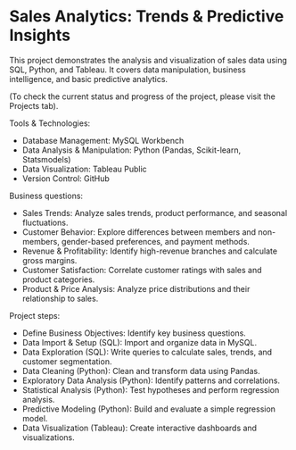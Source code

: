 # Sales Analytics: Trends & Predictive Insights

This project demonstrates the analysis and visualization of sales data using SQL, Python, and Tableau. It covers data manipulation, business intelligence, and basic predictive analytics.

(To check the current status and progress of the project, please visit the Projects tab).

Tools & Technologies:
- Database Management: MySQL Workbench
- Data Analysis & Manipulation: Python (Pandas, Scikit-learn, Statsmodels)
- Data Visualization: Tableau Public
- Version Control: GitHub

Business questions:
- Sales Trends: Analyze sales trends, product performance, and seasonal fluctuations.
- Customer Behavior: Explore differences between members and non-members, gender-based preferences, and payment methods.
- Revenue & Profitability: Identify high-revenue branches and calculate gross margins.
- Customer Satisfaction: Correlate customer ratings with sales and product categories.
- Product & Price Analysis: Analyze price distributions and their relationship to sales.

Project steps:
- Define Business Objectives: Identify key business questions.
- Data Import & Setup (SQL): Import and organize data in MySQL.
- Data Exploration (SQL): Write queries to calculate sales, trends, and customer segmentation.
- Data Cleaning (Python): Clean and transform data using Pandas.
- Exploratory Data Analysis (Python): Identify patterns and correlations.
- Statistical Analysis (Python): Test hypotheses and perform regression analysis.
- Predictive Modeling (Python): Build and evaluate a simple regression model.
- Data Visualization (Tableau): Create interactive dashboards and visualizations.
